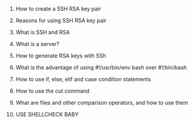 1. How to create a SSH RSA key pair

2. Reasons for using SSH RSA key pair

3. What is SSH and RSA

4. What is a server?

5. How to generate RSA keys with SSh

6. What is the advantage of using #!/usr/bin/env bash over #!/bin/bash

7. How to use if, else, elif and case condition statements

8. How to use the cut command

9. What are files and other comparison operators, and how to use them

10. USE SHELLCHECK BABY
